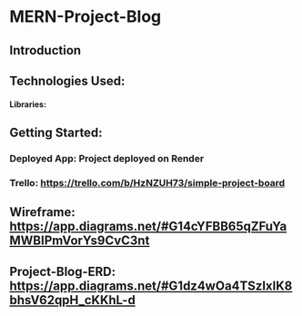 # MERN-Project-Blog

## Introduction



## Technologies Used:

#### Libraries:
#### 



## Getting Started:

### Deployed App: Project deployed on Render

### Trello:     https://trello.com/b/HzNZUH73/simple-project-board



## Wireframe:  https://app.diagrams.net/#G14cYFBB65qZFuYaMWBIPmVorYs9CvC3nt

## Project-Blog-ERD:  https://app.diagrams.net/#G1dz4wOa4TSzIxIK8bhsV62qpH_cKKhL-d


